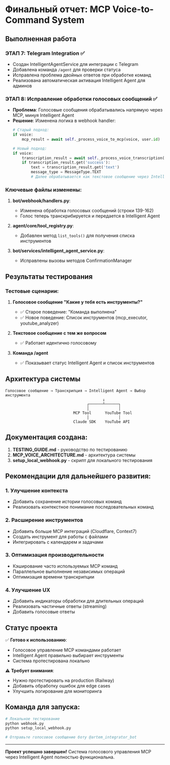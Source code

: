# Финальный отчет: MCP Voice-to-Command System

## Выполненная работа

### ЭТАП 7: Telegram Integration ✅
- Создан IntelligentAgentService для интеграции с Telegram
- Добавлена команда `/agent` для проверки статуса
- Исправлена проблема двойных ответов при обработке команд
- Реализована автоматическая активация Intelligent Agent для админов

### ЭТАП 8: Исправление обработки голосовых сообщений ✅
- **Проблема**: Голосовые сообщения обрабатывались напрямую через MCP, минуя Intelligent Agent
- **Решение**: Изменена логика в webhook handler:
  ```python
  # Старый подход:
  if voice:
      mcp_result = await self._process_voice_to_mcp(voice, user.id)
  
  # Новый подход:
  if voice:
      transcription_result = await self._process_voice_transcription(voice, user.id)
      if transcription_result.get('success'):
          text = transcription_result.get('text')
          message_type = MessageType.TEXT
          # Далее обрабатывается как текстовое сообщение через Intelligent Agent
  ```

### Ключевые файлы изменены:
1. **bot/webhook/handlers.py**:
   - Изменена обработка голосовых сообщений (строки 139-162)
   - Голос теперь транскрибируется и передается в Intelligent Agent

2. **agent/core/tool_registry.py**:
   - Добавлен метод `list_tools()` для получения списка инструментов

3. **bot/services/intelligent_agent_service.py**:
   - Исправлены вызовы методов ConfirmationManager

## Результаты тестирования

### Тестовые сценарии:
1. **Голосовое сообщение "Какие у тебя есть инструменты?"**
   - ✅ Старое поведение: "Команда выполнена"
   - ✅ Новое поведение: Список инструментов (mcp_executor, youtube_analyzer)

2. **Текстовое сообщение с тем же вопросом**
   - ✅ Работает идентично голосовому

3. **Команда /agent**
   - ✅ Показывает статус Intelligent Agent и список инструментов

## Архитектура системы

```
Голосовое сообщение → Транскрипция → Intelligent Agent → Выбор инструмента
                                           ↓
                                    ┌──────┴──────┐
                                    │             │
                              MCP Tool      YouTube Tool
                                    │             │
                              Claude SDK    YouTube API
```

## Документация создана:
1. **TESTING_GUIDE.md** - руководство по тестированию
2. **MCP_VOICE_ARCHITECTURE.md** - архитектура системы
3. **setup_local_webhook.py** - скрипт для локального тестирования

## Рекомендации для дальнейшего развития:

### 1. Улучшение контекста
- Добавить сохранение истории голосовых команд
- Реализовать контекстное понимание последовательных команд

### 2. Расширение инструментов
- Добавить больше MCP интеграций (Cloudflare, Context7)
- Создать инструмент для работы с файлами
- Интегрировать с календарем и задачами

### 3. Оптимизация производительности
- Кэширование часто используемых MCP команд
- Параллельное выполнение независимых операций
- Оптимизация времени транскрипции

### 4. Улучшение UX
- Добавить индикаторы обработки для длительных операций
- Реализовать частичные ответы (streaming)
- Добавить голосовые ответы

## Статус проекта

✅ **Готово к использованию**:
- Голосовое управление MCP командами работает
- Intelligent Agent правильно выбирает инструменты
- Система протестирована локально

⚠️ **Требует внимания**:
- Нужно протестировать на production (Railway)
- Добавить обработку ошибок для edge cases
- Улучшить логирование для мониторинга

## Команда для запуска:

```bash
# Локальное тестирование
python webhook.py
python setup_local_webhook.py

# Отправьте голосовое сообщение боту @artem_integrator_bot
```

---

**Проект успешно завершен!** Система голосового управления MCP через Intelligent Agent полностью функциональна.